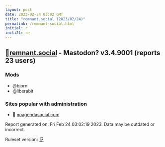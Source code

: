 ```yaml
---
layout: post
date: 2023-02-24 03:02 GMT
title: "remnant.social (2023/02/24)"
permalink: /remnant-social.html
initial: r
initi2l: re
---
```


## 💉[remnant.social](https://remnant.social) - Mastodon? v3.4.9001 (reports 23 users)

### Mods
 * @bjorn
 * @liberabit

### Sites popular with administration

* 💉 [noagendasocial.com](/noagendasocial-com.html)

Report generated on: Fri Feb 24 03:02:19 2023. Data may be outdated or incorrect.

Ruleset version: [🗜](/version-clamp)
